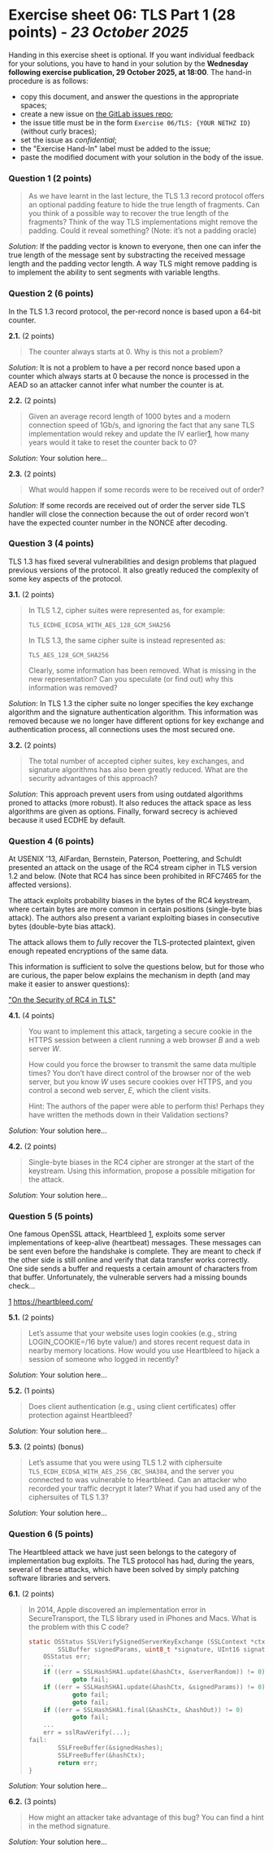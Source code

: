 # Exercise sheet 06: TLS Part 1 (28 points) - *23 October 2025*

Handing in this exercise sheet is optional.
If you want individual feedback for your solutions, you have to hand in your solution by the **Wednesday following exercise publication, 29 October 2025, at 18:00**.
The hand-in procedure is as follows:

- copy this document, and answer the questions in the appropriate spaces;
- create a new issue on [the GitLab issues repo](None);
- the issue title must be in the form `Exercise 06/TLS: {YOUR NETHZ ID}` (without curly braces);
- set the issue as _confidential_;
- the "Exercise Hand-In" label must be added to the issue;
- paste the modified document with your solution in the body of the issue.


### Question 1 (2 points)
> As we have learnt in the last lecture, the TLS 1.3 record protocol offers an
> optional padding feature to hide the true length of fragments. Can you think of
> a possible way to recover the true length of the fragments? Think of the way
> TLS implementations might remove the padding. Could it reveal something?
> (Note: it’s not a padding oracle)

_Solution_:
If the padding vector is known to everyone, then one can infer the true length 
of the message sent by substracting the received message length and the padding vector length. A way TLS might remove padding is to implement the ability to sent segments with variable lengths.

### Question 2 (6 points)
In the TLS 1.3 record protocol, the per-record nonce is based upon a
64-bit counter.

**2.1.** (2 points)
> The counter always starts at 0. Why is this not a problem?

_Solution_:
It is not a problem to have a per record nonce based upon a counter which 
always starts at 0 because the nonce is processed in the AEAD so an attacker 
cannot infer what number the counter is at.


**2.2.** (2 points)
> Given an average record length of 1000 bytes and a modern connection
> speed of 1Gb/s, and ignoring the fact that any sane TLS implementation
> would rekey and update the IV earlier[1], how many years would it take to
> reset the counter back to 0?
> 
> [1]: https://datatracker.ietf.org/doc/html/rfc8446#section-7.2

_Solution_:
Your solution here...

**2.3.** (2 points)
> What would happen if some records were to be received out of order?

_Solution_:
If some records are received out of order the server side TLS handler will close the connection because the out of order record won't have the expected counter number in the NONCE after decoding.

### Question 3 (4 points)
TLS 1.3 has fixed several vulnerabilities and design problems that plagued
previous versions of the protocol. It also greatly reduced the complexity of
some key aspects of the protocol.

**3.1.** (2 points)
> In TLS 1.2, cipher suites were represented as, for example:
> 
> ```
> TLS_ECDHE_ECDSA_WITH_AES_128_GCM_SHA256
> ```
> 
> In TLS 1.3, the same cipher suite is instead represented as:
> 
> ```
> TLS_AES_128_GCM_SHA256
> ```
> 
> Clearly, some information has been removed. What is missing in the new
> representation? Can you speculate (or find out) why this information was
> removed?

_Solution_:
In TLS 1.3 the cipher suite no longer specifies the key exchange algorithm and the  signature authentication algorithm. This information was removed because we no longer have different options for key exchange and authentication process, all connections uses the most secured one.

**3.2.** (2 points)
> The total number of accepted cipher suites, key exchanges, and signature
> algorithms has also been greatly reduced. What are the security advantages
> of this approach?

_Solution_:
This approach prevent users from using outdated algorithms proned to attacks (more robust). It also reduces the attack space as less algorithms are given as options. Finally, forward secrecy is achieved because it used ECDHE by default. 

### Question 4 (6 points)
At USENIX '13, AlFardan, Bernstein, Paterson, Poettering, and Schuldt
presented an attack on the usage of the RC4 stream cipher in TLS version
1.2 and below. (Note that RC4 has since been prohibited in RFC7465 for
the affected versions).

The attack exploits probability biases in the bytes of the RC4 keystream,
where certain bytes are more common in certain positions (single-byte bias
attack). The authors also present a variant exploiting biases in
consecutive bytes (double-byte bias attack).

The attack allows them to *fully* recover the TLS-protected plaintext,
given enough repeated encryptions of the same data.

This information is sufficient to solve the questions below, but for those
who are curious, the paper below explains the mechanism in depth (and
may make it easier to answer questions):

["On the Security of RC4 in TLS"](https://www.usenix.org/conference/usenixsecurity13/technical-sessions/paper/alFardan)

**4.1.** (4 points)
> You want to implement this attack, targeting a secure cookie in the HTTPS
> session between a client running a web browser *B* and a web server *W*.
> 
> How could you force the browser to transmit the same data multiple
> times? You don’t have direct control of the browser nor of the
> web server, but you know *W* uses secure cookies over HTTPS, and you
> control a second web server, *E*, which the client visits.
> 
> Hint: The authors of the paper were able to perform this! Perhaps they
> have written the methods down in their Validation sections?

_Solution_:
Your solution here...

**4.2.** (2 points)
> Single-byte biases in the RC4 cipher are stronger at the start of the
> keystream. Using this information, propose a possible mitigation for the
> attack.

_Solution_:
Your solution here...

### Question 5 (5 points)
One famous OpenSSL attack, Heartbleed [1], exploits some server
implementations of keep-alive (heartbeat) messages. These messages can
be sent even before the handshake is complete. They are meant to check
if the other side is still online and verify that data transfer works
correctly. One side sends a buffer and requests a certain amount of
characters from that buffer. Unfortunately, the vulnerable servers had a
missing bounds check...

[1] <https://heartbleed.com/>

**5.1.** (2 points)
> Let’s assume that your website uses login cookies (e.g., string
> LOGIN\_COOKIE=/16 byte value/) and stores recent request data in nearby
> memory locations. How would you use Heartbleed to hijack a session of
> someone who logged in recently?

_Solution_:
Your solution here...

**5.2.** (1 points)
> Does client authentication (e.g., using client certificates) offer
> protection against Heartbleed?

_Solution_:
Your solution here...

**5.3.** (2 points) (bonus)
> Let’s assume that you were using TLS 1.2 with ciphersuite `TLS_ECDH_ECDSA_WITH_AES_256_CBC_SHA384`,
> and the server you connected to was vulnerable to Heartbleed.
> Can an attacker who recorded your traffic decrypt it later?
> What if you had used any of the ciphersuites of TLS 1.3?

_Solution_:
Your solution here...

### Question 6 (5 points)
The Heartbleed attack we have just seen belongs to the category of
implementation bug exploits. The TLS protocol has had, during the years,
several of these attacks, which have been solved by simply patching
software libraries and servers.

**6.1.** (2 points)
> In 2014, Apple discovered an implementation error in SecureTransport,
> the TLS library used in iPhones and Macs. What is the problem with this
> C code?
> 
> ```c
> static OSStatus SSLVerifySignedServerKeyExchange (SSLContext *ctx, bool isRsa,
>         SSLBuffer signedParams, uint8_t *signature, UInt16 signatureLen) {
>     OSStatus err;
>     ...
>     if ((err = SSLHashSHA1.update(&hashCtx, &serverRandom)) != 0)
>             goto fail;
>     if ((err = SSLHashSHA1.update(&hashCtx, &signedParams)) != 0)
>             goto fail;
>             goto fail;
>     if ((err = SSLHashSHA1.final(&hashCtx, &hashOut)) != 0)
>             goto fail;
>     ...
>     err = sslRawVerify(...);
> fail:
>         SSLFreeBuffer(&signedHashes);
>         SSLFreeBuffer(&hashCtx);
>         return err;
> }
> ```

_Solution_:
Your solution here...

**6.2.** (3 points)
> How might an attacker take advantage of this bug? You can find a hint
> in the method signature.

_Solution_:
Your solution here...
